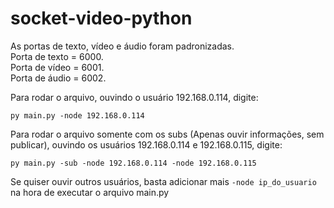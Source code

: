 # socket-video-python

As portas de texto, vídeo e áudio foram padronizadas. <br>
Porta de texto = 6000. <br>
Porta de vídeo = 6001. <br>
Porta de áudio = 6002. <br>

Para rodar o arquivo, ouvindo o usuário 192.168.0.114, digite:
```
py main.py -node 192.168.0.114
```

Para rodar o arquivo somente com os subs (Apenas ouvir informações, sem publicar), ouvindo os usuários 192.168.0.114 e 192.168.0.115, digite:
```
py main.py -sub -node 192.168.0.114 -node 192.168.0.115
```
Se quiser ouvir outros usuários, basta adicionar mais ```-node ip_do_usuario``` na hora de executar o arquivo main.py
